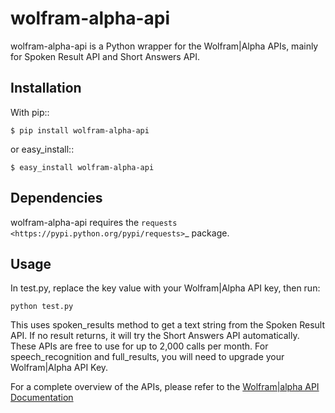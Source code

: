 # wolfram-alpha-api

wolfram-alpha-api is a Python wrapper for the Wolfram|Alpha APIs, mainly for Spoken Result API and Short Answers API.


## Installation


With pip::

    $ pip install wolfram-alpha-api

or easy_install::

    $ easy_install wolfram-alpha-api


## Dependencies


wolfram-alpha-api requires the `requests <https://pypi.python.org/pypi/requests>`_ package.


## Usage


In test.py, replace the key value with your Wolfram|Alpha API key, then run:

	python test.py

This uses spoken_results method to get a text string from the Spoken Result API. If no result returns, it will try the Short Answers API automatically. These APIs are free to use for up to 2,000 calls per month. For speech_recognition and full_results, you will need to upgrade your Wolfram|Alpha API Key.


For a complete overview of the APIs, please refer to the [Wolfram|alpha API Documentation](https://products.wolframalpha.com/spoken-results-api/documentation/)
